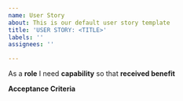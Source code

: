 ```yaml
---
name: User Story
about: This is our default user story template
title: 'USER STORY: <TITLE>'
labels: ''
assignees: ''

---
```


As a **role** I need **capability** so that **received benefit**

**Acceptance Criteria**
